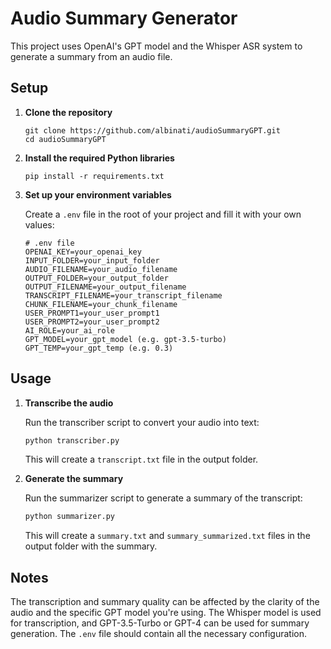 # Audio Summary Generator

This project uses OpenAI's GPT model and the Whisper ASR system to generate a summary from an audio file.

## Setup

1. **Clone the repository**

    ```
    git clone https://github.com/albinati/audioSummaryGPT.git
    cd audioSummaryGPT
    ```

2. **Install the required Python libraries**

    ```
    pip install -r requirements.txt
    ```

3. **Set up your environment variables**

    Create a `.env` file in the root of your project and fill it with your own values:

    ```dotenv
    # .env file
    OPENAI_KEY=your_openai_key
    INPUT_FOLDER=your_input_folder
    AUDIO_FILENAME=your_audio_filename
    OUTPUT_FOLDER=your_output_folder
    OUTPUT_FILENAME=your_output_filename
    TRANSCRIPT_FILENAME=your_transcript_filename
    CHUNK_FILENAME=your_chunk_filename
    USER_PROMPT1=your_user_prompt1
    USER_PROMPT2=your_user_prompt2
    AI_ROLE=your_ai_role
    GPT_MODEL=your_gpt_model (e.g. gpt-3.5-turbo)
    GPT_TEMP=your_gpt_temp (e.g. 0.3)
    ```

## Usage

1. **Transcribe the audio**

    Run the transcriber script to convert your audio into text:

    ```bash
    python transcriber.py
    ```

    This will create a `transcript.txt` file in the output folder.

2. **Generate the summary**

    Run the summarizer script to generate a summary of the transcript:

    ```bash
    python summarizer.py
    ```

    This will create a `summary.txt` and `summary_summarized.txt` files in the output folder with the summary.

## Notes

The transcription and summary quality can be affected by the clarity of the audio and the specific GPT model you're using. The Whisper model is used for transcription, and GPT-3.5-Turbo or GPT-4 can be used for summary generation. The `.env` file should contain all the necessary configuration.
